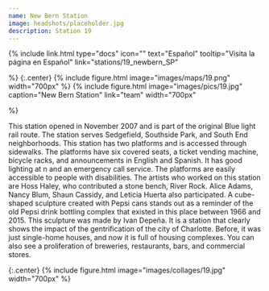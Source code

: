 ```yaml
---
name: New Bern Station
image: headshots/placeholder.jpg
description: Station 19
---
```


{%
  include link.html
  type="docs"
  icon=""
  text="Español"
  tooltip="Visita la página en Español"
  link="stations/19_newbern_SP"

%}
{:.center}
{%
  include figure.html
  image="images/maps/19.png"
  width="700px"
%}
{%
  include figure.html
  image="images/pics/19.jpg"
  caption="New Bern Station"
  link="team"
  width="700px"

%}

This station opened in November 2007 and is part of the original Blue light rail route. The station serves Sedgefield, Southside Park, and South End neighborhoods. This station has two platforms and is accessed through sidewalks. The platforms have six covered seats, a ticket vending machine, bicycle racks, and announcements in English and Spanish. It has good lighting at n and an emergency call service. The platforms are easily accessible to people with disabilities.
The artists who worked on this station are Hoss Haley, who contributed a stone bench, River Rock. Alice Adams, Nancy Blum, Shaun Cassidy, and Leticia Huerta also participated. A cube-shaped sculpture created with Pepsi cans stands out as a reminder of the old Pepsi drink bottling complex that existed in this place between 1966 and 2015. This sculpture was made by Ivan Depeña.
It is a station that clearly shows the impact of the gentrification of the city of Charlotte. Before, it was just single-home houses, and now it is full of housing complexes. You can also see a proliferation of breweries, restaurants, bars, and commercial stores.

{:.center}
{%
include figure.html
image="images/collages/19.jpg"
width="700px"
%}